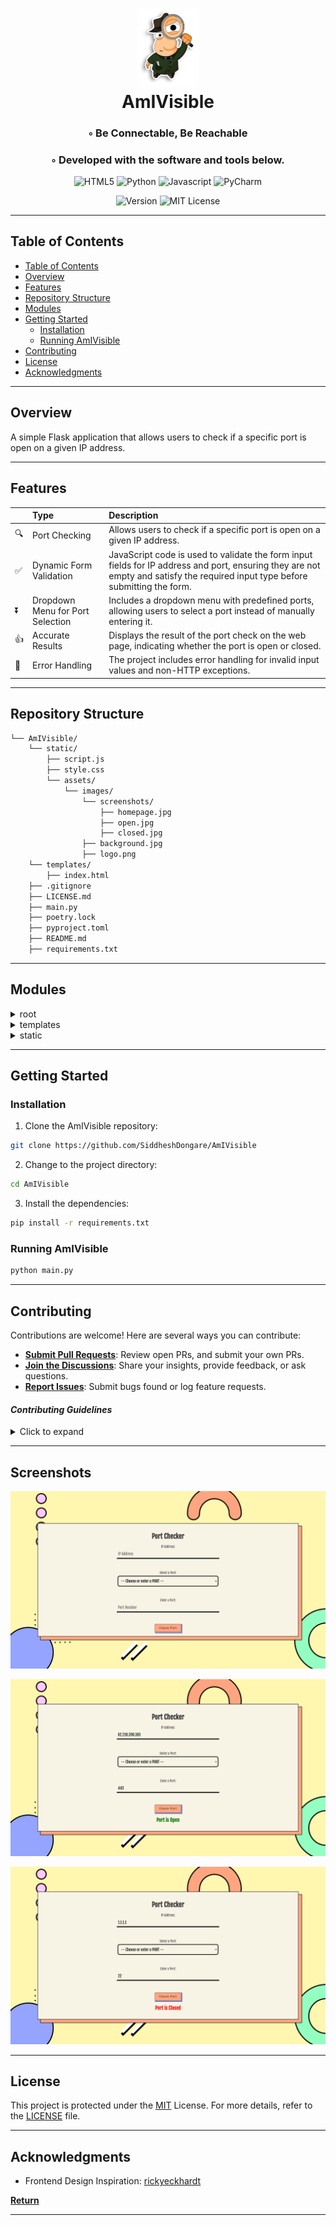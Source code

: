 <div align="center">
<h1 align="center">
<img src="https://raw.githubusercontent.com/SiddheshDongare/AmIVisible/main/static/assets/images/logo.png" width="100" />
<br>AmIVisible</h1>

<h3>◦ Be Connectable, Be Reachable</h3>
<h3>◦ Developed with the software and tools below.</h3>

<p align="center">
<img src="https://img.shields.io/badge/HTML5-E34F26.svg?style=plastic&logo=HTML5&logoColor=white" alt="HTML5" />
<img src="https://img.shields.io/badge/Python-3776AB.svg?style=plastic&logo=Python&logoColor=white" alt="Python" />
<img src="https://img.shields.io/badge/JavaScript-F7DF1E?style=plastic&logo=javascript&logoColor=black" alt="Javascript">
<img src="https://img.shields.io/badge/PyCharm-000000.svg?&style=plastic&logo=PyCharm&logoColor=white" alt="PyCharm">
</p>
<img src="https://badgen.net/static/version/0.1.0/" alt="Version" />
<img src="https://badgen.net/static/license/MIT/blue" alt="MIT License">
</div>

---

##  Table of Contents
- [ Table of Contents](#-table-of-contents)
- [ Overview](#-overview)
- [ Features](#-features)
- [ Repository Structure](#-repository-structure)
- [ Modules](#modules)
- [ Getting Started](#-getting-started)
    - [ Installation](#-installation)
    - [ Running AmIVisible](#-running-AmIVisible)
- [ Contributing](#-contributing)
- [ License](#-license)
- [ Acknowledgments](#-acknowledgments)

---


##  Overview

A simple Flask application that allows users to check if a specific port is open on a given IP address.

---

##  Features

|  	    | Type     | Description                |
| :-------- | :------- | :------------------------- |
| 🔍 | Port Checking | Allows users to check if a specific port is open on a given IP address. |
| ✅ | Dynamic Form Validation | JavaScript code is used to validate the form input fields for IP address and port, ensuring they are not empty and satisfy the required input type before submitting the form. |
| ⏬ | Dropdown Menu for Port Selection | Includes a dropdown menu with predefined ports, allowing users to select a port instead of manually entering it. |
| 👍 | Accurate Results | Displays the result of the port check on the web page, indicating whether the port is open or closed. |
| 🛑 | Error Handling | The project includes error handling for invalid input values and non-HTTP exceptions. |
---


##  Repository Structure

```sh
└── AmIVisible/
    └── static/
        ├── script.js        
        ├── style.css    
        └── assets/
            └── images/
                └── screenshots/
                    ├── homepage.jpg
                    ├── open.jpg
                    ├── closed.jpg
                ├── background.jpg
                ├── logo.png        
    └── templates/
        ├── index.html
    ├── .gitignore
    ├── LICENSE.md          
    ├── main.py
    ├── poetry.lock
    ├── pyproject.toml
    ├── README.md
    ├── requirements.txt        
```

---


##  Modules

<details closed><summary>root</summary>

| File                                                                                         | Summary                                                                                                                                                                                                                                                                                                                                                                                                                                                                                                                                                                                                                                                                                                                           |
|----------------------------------------------------------------------------------------------|-----------------------------------------------------------------------------------------------------------------------------------------------------------------------------------------------------------------------------------------------------------------------------------------------------------------------------------------------------------------------------------------------------------------------------------------------------------------------------------------------------------------------------------------------------------------------------------------------------------------------------------------------------------------------------------------------------------------------------------|
| [main.py](https://github.com/SiddheshDongare/AmIVisible/blob/main/main.py)                   | This is a simple Flask application that allows users to check if a specific port is open on a given IP address. It includes a function called `is_port_open` that uses a socket to establish a TCP connection to the specified IP and port. The user can input an IP address and a port number via a web interface. Upon submission, the entered IP and port numbers are validated, and if they are valid, the `is_port_open` function is called to check if the port is open. The result of the check is then displayed as a message on the webpage. In case of any errors during the process, appropriate error messages are displayed to the user. The application also includes an error handler to handle non-HTTP exceptions. |
| [requirements.txt](https://github.com/SiddheshDongare/AmIVisible/blob/main/requirements.txt) | The requirements.txt file lists the dependencies of the project, which include Flask, Werkzeug, socket, beautifulsoup4, render_template and requests to name a few.                                                                                                                                                                                                                                                                                                                                                                                                                                                                                                                                                               |

</details>

<details closed><summary>templates</summary>

| File                                                                                             | Summary                                                                                                                                                                                                                                                                                                                                                                                                                                                                                                                                                                                                                                                                                                                           |
|--------------------------------------------------------------------------------------------------|-----------------------------------------------------------------------------------------------------------------------------------------------------------------------------------------------------------------------------------------------------------------------------------------------------------------------------------------------------------------------------------------------------------------------------------------------------------------------------------------------------------------------------------------------------------------------------------------------------------------------------------------------------------------------------------------------------------------------------------|
| [index.html](https://github.com/SiddheshDongare/AmIVisible/blob/main/templates\index.html) | The provided code is an HTML template file that complements the Flask application mentioned earlier. It defines the structure and layout of the web form used to input the IP address and port number for port checking. It contains an HTML form with input fields for the IP address and port number. The form also includes a dropdown menu with predefined port values and an option to enter a custom port number. Upon form submission, the entered IP address and port number are sent as a POST request to the Flask application's `/` route.                                                                                                                                                                                                                                                                                                                                                                                                                                                                                                                                  |

</details>

<details closed><summary>static</summary>

| File                                                                                         | Summary                                                                                                                                                                                                                                                                                                                                                                                                                                                                                                                                                                                                                                                                                                                           |
|----------------------------------------------------------------------------------------------|-----------------------------------------------------------------------------------------------------------------------------------------------------------------------------------------------------------------------------------------------------------------------------------------------------------------------------------------------------------------------------------------------------------------------------------------------------------------------------------------------------------------------------------------------------------------------------------------------------------------------------------------------------------------------------------------------------------------------------------|
| [script.js](https://github.com/SiddheshDongare/AmIVisible/blob/main/templates\script.js) |  The script.js file is responsible for handling form submissions and updating the input fields dynamically. It validates the input field and populates data when a pre-defined value from the dropdown menu is selected. |
| [style.css](https://github.com/SiddheshDongare/AmIVisible/blob/main/templates\style.css) | The style.css file adds CSS style to the webpage.  |                                                                                                                                                                                                                                                                                                                                                                                                                                                                                                                           

</details>



---

##  Getting Started

###  Installation

1. Clone the AmIVisible repository:
```sh
git clone https://github.com/SiddheshDongare/AmIVisible
```

2. Change to the project directory:
```sh
cd AmIVisible
```

3. Install the dependencies:
```sh
pip install -r requirements.txt
```

###  Running AmIVisible

```sh
python main.py
```

---

##  Contributing

Contributions are welcome! Here are several ways you can contribute:

- **[Submit Pull Requests](https://github.com/SiddheshDongare/AmIVisible/blob/main/CONTRIBUTING.md)**: Review open PRs, and submit your own PRs.
- **[Join the Discussions](https://github.com/SiddheshDongare/AmIVisible/discussions)**: Share your insights, provide feedback, or ask questions.
- **[Report Issues](https://github.com/SiddheshDongare/AmIVisible/issues)**: Submit bugs found or log feature requests.

#### *Contributing Guidelines*

<details closed>
<summary>Click to expand</summary>

1. **Fork the Repository**: Start by forking the project repository to your GitHub account.
2. **Clone Locally**: Clone the forked repository to your local machine using a Git client.
   ```sh
   git clone <your-forked-repo-url>
   ```
3. **Create a New Branch**: Always work on a new branch, giving it a descriptive name.
   ```sh
   git checkout -b new-feature-x
   ```
4. **Make Your Changes**: Develop and test your changes locally.
5. **Commit Your Changes**: Commit with a clear and concise message describing your updates.
   ```sh
   git commit -m 'Implemented new feature x.'
   ```
6. **Push to GitHub**: Push the changes to your forked repository.
   ```sh
   git push origin new-feature-x
   ```
7. **Submit a Pull Request**: Create a PR against the original project repository. Clearly describe the changes and their motivations.

Once your PR is reviewed and approved, it will be merged into the main branch.

</details>

---

## Screenshots

![Homepage Screenshot](https://raw.githubusercontent.com/SiddheshDongare/AmIVisible/main/static/assets/images/screenshots/homepage.png)

![Open Port Screenshot](https://raw.githubusercontent.com/SiddheshDongare/AmIVisible/main/static/assets/images/screenshots/open.png)

![Closed Port Screenshot](https://raw.githubusercontent.com/SiddheshDongare/AmIVisible/main/static/assets/images/screenshots/closed.png)

---

##  License


This project is protected under the [MIT](https://choosealicense.com/mit) License. For more details, refer to the [LICENSE](https://choosealicense.com/licenses/mit) file.

---

##  Acknowledgments

- Frontend Design Inspiration: [rickyeckhardt](https://codepen.io/rickyeckhardt/pen/poJwRRb)

[**Return**](#Top)

---

